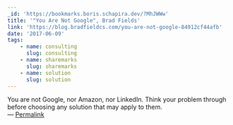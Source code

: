 ```yaml
---
_id: 'https://bookmarks.boris.schapira.dev/?MhJWWw'
title: '"You Are Not Google", Brad Fields'
link: 'https://blog.bradfieldcs.com/you-are-not-google-84912cf44afb'
date: '2017-06-09'
tags:
    - name: consulting
      slug: consulting
    - name: sharemarks
      slug: sharemarks
    - name: solution
      slug: solution
---
```


You are not Google, nor Amazon, nor LinkedIn. Think your problem through before
choosing any solution that may apply to them. <br>&#8212;
<a href="https://bookmarks.boris.schapira.dev/?MhJWWw" title="Permalink">Permalink</a>
